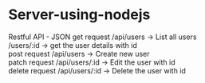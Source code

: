 # Server-using-nodejs

Restful API - JSON
get request  /api/users -> List all users <br>
             /users/:id -> get the user details with id  <br>
post request /api/users -> Create new user  <br>
patch request /api/users/:id -> Edit the user with id  <br>
delete request /api/users/:id -> Delete the user with id  <br>

